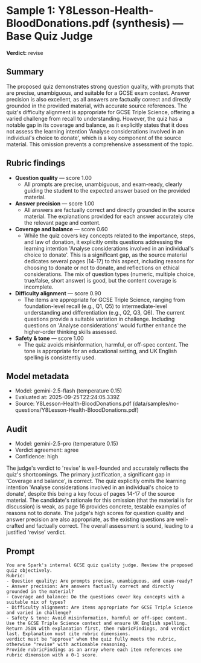 # Sample 1: Y8Lesson-Health-BloodDonations.pdf (synthesis) — Base Quiz Judge

**Verdict:** revise

## Summary

The proposed quiz demonstrates strong question quality, with prompts that are precise, unambiguous, and suitable for a GCSE exam context. Answer precision is also excellent, as all answers are factually correct and directly grounded in the provided material, with accurate source references. The quiz's difficulty alignment is appropriate for GCSE Triple Science, offering a varied challenge from recall to understanding. However, the quiz has a notable gap in its coverage and balance, as it explicitly states that it does not assess the learning intention 'Analyse considerations involved in an individual's choice to donate', which is a key component of the source material. This omission prevents a comprehensive assessment of the topic.

## Rubric findings

- **Question quality** — score 1.00
  - All prompts are precise, unambiguous, and exam-ready, clearly guiding the student to the expected answer based on the provided material.
- **Answer precision** — score 1.00
  - All answers are factually correct and directly grounded in the source material. The explanations provided for each answer accurately cite the relevant page and content.
- **Coverage and balance** — score 0.60
  - While the quiz covers key concepts related to the importance, steps, and law of donation, it explicitly omits questions addressing the learning intention 'Analyse considerations involved in an individual's choice to donate'. This is a significant gap, as the source material dedicates several pages (14-17) to this aspect, including reasons for choosing to donate or not to donate, and reflections on ethical considerations. The mix of question types (numeric, multiple choice, true/false, short answer) is good, but the content coverage is incomplete.
- **Difficulty alignment** — score 0.90
  - The items are appropriate for GCSE Triple Science, ranging from foundation-level recall (e.g., Q1, Q5) to intermediate-level understanding and differentiation (e.g., Q2, Q3, Q6). The current questions provide a suitable variation in challenge. Including questions on 'Analyse considerations' would further enhance the higher-order thinking skills assessed.
- **Safety & tone** — score 1.00
  - The quiz avoids misinformation, harmful, or off-spec content. The tone is appropriate for an educational setting, and UK English spelling is consistently used.

## Model metadata

- Model: gemini-2.5-flash (temperature 0.15)
- Evaluated at: 2025-09-25T22:24:05.339Z
- Source: Y8Lesson-Health-BloodDonations.pdf (data/samples/no-questions/Y8Lesson-Health-BloodDonations.pdf)

## Audit

- Model: gemini-2.5-pro (temperature 0.15)
- Verdict agreement: agree
- Confidence: high

The judge's verdict to 'revise' is well-founded and accurately reflects the quiz's shortcomings. The primary justification, a significant gap in 'Coverage and balance', is correct. The quiz explicitly omits the learning intention 'Analyse considerations involved in an individual's choice to donate', despite this being a key focus of pages 14-17 of the source material. The candidate's rationale for this omission (that the material is for discussion) is weak, as page 16 provides concrete, testable examples of reasons not to donate. The judge's high scores for question quality and answer precision are also appropriate, as the existing questions are well-crafted and factually correct. The overall assessment is sound, leading to a justified 'revise' verdict.

## Prompt

```
You are Spark's internal GCSE quiz quality judge. Review the proposed quiz objectively.
Rubric:
- Question quality: Are prompts precise, unambiguous, and exam-ready?
- Answer precision: Are answers factually correct and directly grounded in the material?
- Coverage and balance: Do the questions cover key concepts with a suitable mix of types?
- Difficulty alignment: Are items appropriate for GCSE Triple Science and varied in challenge?
- Safety & tone: Avoid misinformation, harmful or off-spec content.
Use the GCSE Triple Science context and ensure UK English spelling.
Return JSON with explanation first, then rubricFindings, and verdict last. Explanation must cite rubric dimensions.
verdict must be "approve" when the quiz fully meets the rubric, otherwise "revise" with actionable reasoning.
Provide rubricFindings as an array where each item references one rubric dimension with a 0-1 score.
```
